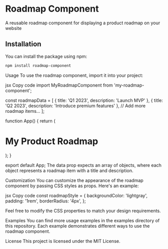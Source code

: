 # Roadmap Component

A reusable roadmap component for displaying a product roadmap on your website

## Installation

You can install the package using npm:

```bash
npm install roadmap-component
```

Usage
To use the roadmap component, import it into your project:

jsx
Copy code
import MyRoadmapComponent from 'my-roadmap-component';

const roadmapData = [
{ title: 'Q1 2023', description: 'Launch MVP' },
{ title: 'Q2 2023', description: 'Introduce premium features' },
// Add more roadmap items...
];

function App() {
return (
<div>
<h1>My Product Roadmap</h1>
<MyRoadmapComponent data={roadmapData} />
</div>
);
}

export default App;
The data prop expects an array of objects, where each object represents a roadmap item with a title and description.

Customization
You can customize the appearance of the roadmap component by passing CSS styles as props. Here's an example:

jsx
Copy code
const roadmapStyle = {
backgroundColor: 'lightgray',
padding: '1rem',
borderRadius: '4px',
};

<MyRoadmapComponent data={roadmapData} style={roadmapStyle} />
Feel free to modify the CSS properties to match your design requirements.

Examples
You can find more usage examples in the examples directory of this repository. Each example demonstrates different ways to use the roadmap component.

License
This project is licensed under the MIT License.
